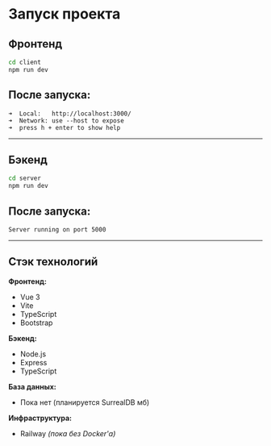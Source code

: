# Запуск проекта

## Фронтенд

```bash
cd client
npm run dev
```

## После запуска:
```
➜  Local:   http://localhost:3000/
➜  Network: use --host to expose
➜  press h + enter to show help
```

---

## Бэкенд

```bash
cd server
npm run dev
```

## После запуска:
```
Server running on port 5000
```

---
## Стэк технологий

**Фронтенд:**  
- Vue 3  
- Vite  
- TypeScript  
- Bootstrap  

**Бэкенд:**  
- Node.js  
- Express  
- TypeScript  

**База данных:**  
- Пока нет (планируется SurrealDB мб)

**Инфраструктура:**  
- Railway *(пока без Docker'а)*
